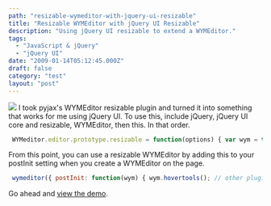 ```yaml
---
path: "resizable-wymeditor-with-jquery-ui-resizable"
title: "Resizable WYMEditor with jQuery UI Resizable"
description: "Using jQuery UI resizable to extend a WYMEditor."
tags: 
  - "JavaScript & jQuery"
  - "jQuery UI"
date: "2009-01-14T05:12:45.000Z"
draft: false
category: "test"
layout: "post"
---
```


![](http://marcgrabanski.com/img/logo-jqueryui.jpg)
I took pyjax's WYMEditor resizable plugin and turned it into something that works for me using jQuery UI. To use this, include jQuery, jQuery UI core and resizable, WYMEditor, then this. In that order.
```js
 WYMeditor.editor.prototype.resizable = function(options) { var wym = this; // Define some default options var default_options = { start: function(e, ui) { jQuery(wym._box).data("wym_height", jQuery(wym._box).find("iframe").height()); }, stop: function(e, ui) { jQuery(wym._box).data("wym_height", jQuery(wym._box).find("iframe").height()); }, // resize is called by the jQuery resizable plugin whenever the // client area was resized. resize: function(e, ui) { var diff = ui.size.height - ui.originalSize.height; jQuery(wym._box).find("iframe").height( jQuery(wym._box).data("wym_height") + diff); // If the plugin has horizontal resizing disabled we need to // adjust the"width"attribute of the area css, because the // resizing will set a fixed width (which breaks liquid layout // of the wymeditor area). if( !ui.options.handles['w']&&!ui.options.handles['e'] ) { ui.size.width ="inherit"; } }, handles:"s,e,se", minHeight: 250, maxHeight: 600 }; // Merge given options with default options. Given options override // default ones. var final_options = jQuery.extend(default_options, options); jQuery(wym._box).resizable(final_options); };
```

From this point, you can use a resizable WYMEditor by adding this to your postInit setting when you create a WYMEditor on the page.
```js
 wymeditor({ postInit: function(wym) { wym.hovertools(); // other pluginswym.resizable({ handles:s,e, maxHeight: 600 }); } })
```

Go ahead and [view the demo](http://marcgrabanski.com/resources/wymeditor-resizable).